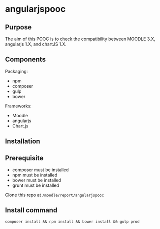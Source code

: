 # angularjspooc

## Purpose
The aim of this POOC is to check the compatibility between MOODLE 3.X, angularjs 1.X, and chartJS 1.X.

## Components

Packaging:
- npm
- composer
- gulp
- bower

Frameworks:
- Moodle
- angularjs
- Chart.js


## Installation

## Prerequisite

- composer must be installed
- npm must be installed
- bower must be installed
- grunt must be installed

Clone this repo at `/moodle/report/angularjspooc`

                
## Install command                

    composer install && npm install && bower install && gulp prod
